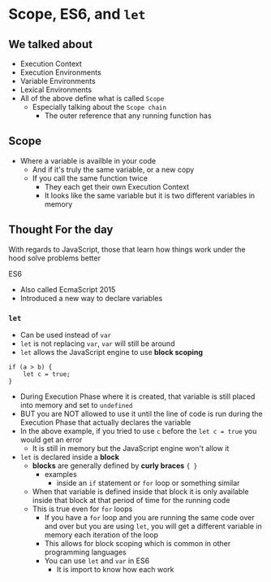 # Scope, ES6, and `let`
## We talked about
* Execution Context
* Execution Environments
* Variable Environments
* Lexical Environments
* All of the above define what is called `Scope`
    - Especially talking about the `Scope chain`
        + The outer reference that any running function has

## Scope
* Where a variable is availble in your code
    - And if it's truly the same variable, or a new copy
    - If you call the same function twice
        + They each get their own Execution Context
        + It looks like the same variable but it is two different variables in memory

## Thought For the day
With regards to JavaScript, those that learn how things work under the hood solve problems better

ES6
* Also called EcmaScript 2015
* Introduced a new way to declare variables

### `let`
* Can be used instead of `var`
* `let` is not replacing `var`, `var` will still be around
* `let` allows the JavaScript engine to use **block scoping**

```
if (a > b) {
    let c = true;
}
```

* During Execution Phase where it is created, that variable is still placed into memory and set to `undefined`
* BUT you are NOT allowed to use it until the line of code is run during the Execution Phase that actually declares the variable
* In the above example, if you tried to use `c` before the `let c = true` you would get an error
    - It is still in memory but the JavaScript engine won't allow it
* `let` is declared inside a **block**
    - **blocks** are generally defined by **curly braces** `{ }`
        + examples
            * inside an `if` statement or `for` loop or something similar
    - When that variable is defined inside that block it is only available inside that block at that period of time for the running code
    - This is true even for `for` loops
        + If you have a `for` loop and you are running the same code over and over but you are using `let`, you will get a different variable in memory each iteration of the loop
        + This allows for block scoping which is common in other programming languages
        + You can use `let` and `var` in ES6
            * It is import to know how each work
